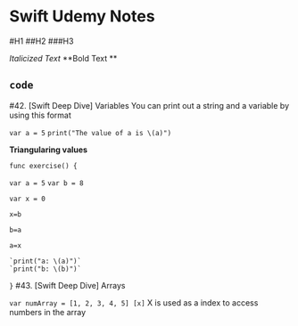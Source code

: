 # Swift Udemy Notes 

#H1
##H2
###H3

*Italicized Text*
**Bold Text **

`code`
---
#42. [Swift Deep Dive] Variables
You can print out a string and a variable by using this format 

`var a = 5`
`print("The value of a is \(a)")`

**Triangularing values**

`func exercise() {`

  `var a = 5`
    `var b = 8`
   
`var x = 0`

`x=b`

`b=a`

`a=x`

    `print("a: \(a)")`
    `print("b: \(b)")`
    
`}`
#43. [Swift Deep Dive] Arrays

`var numArray = [1, 2, 3, 4, 5] [x]`
X is used as a index to access numbers in the array 

